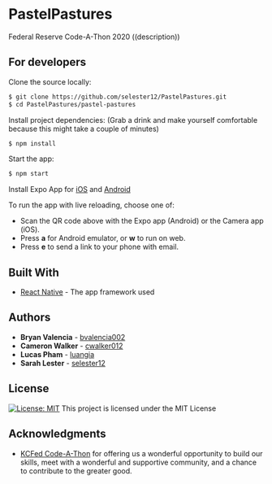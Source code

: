 # PastelPastures
Federal Reserve Code-A-Thon 2020 
((description))

## For developers

Clone the source locally:

```sh
$ git clone https://github.com/selester12/PastelPastures.git
$ cd PastelPastures/pastel-pastures
```

Install project dependencies: (Grab a drink and make yourself comfortable because this might take a couple of minutes)

```sh
$ npm install
```
Start the app:

```sh
$ npm start
```

Install Expo App for [iOS](https://apps.apple.com/us/app/expo-client/id982107779) and [Android](https://play.google.com/store/apps/details?id=host.exp.exponent) 

To run the app with live reloading, choose one of:
* Scan the QR code above with the Expo app (Android) or the Camera app (iOS).
* Press **a** for Android emulator, or **w** to run on web.
* Press **e** to send a link to your phone with email.

## Built With

* [React Native](https://reactnative.dev/) - The app framework used


## Authors

* **Bryan Valencia** - [bvalencia002](https://github.com/bvalencia002)
* **Cameron Walker** - [cwalker012](https://github.com/cwalker012)
* **Lucas Pham** - [luangia](https://github.com/luangia)
* **Sarah Lester** - [selester12](https://github.com/selester12)


## License

[![License: MIT](https://img.shields.io/badge/License-MIT-yellow.svg)](https://opensource.org/licenses/MIT) This project is licensed under the MIT License

## Acknowledgments
* [KCFed Code-A-Thon](http://codeathon.kcfed.org) for offering us a wonderful opportunity to build our skills, meet with a wonderful and supportive community, and a chance to contribute to the greater good.

